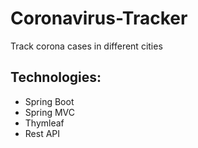 # Coronavirus-Tracker
Track corona cases in different cities

## Technologies:
- Spring Boot
- Spring MVC
- Thymleaf
- Rest API
